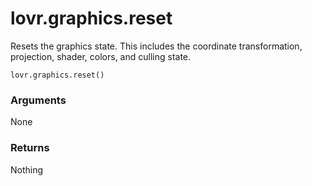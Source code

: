 <!--
category: reference
-->

lovr.graphics.reset
===

Resets the graphics state.  This includes the coordinate transformation, projection, shader, colors,
and culling state.

    lovr.graphics.reset()

### Arguments

None

### Returns

Nothing
